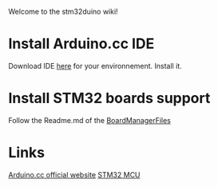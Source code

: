 Welcome to the stm32duino wiki!

# Install Arduino.cc IDE
Download IDE [here](https://www.arduino.cc/en/Main/Software) for your environnement.
Install it.

# Install STM32 boards support
Follow the Readme.md of the [BoardManagerFiles](https://github.com/stm32duino/BoardManagerFiles)

# Links
[Arduino.cc official website](https://www.arduino.cc/)
[STM32 MCU](http://www.st.com/en/microcontrollers/stm32-32-bit-arm-cortex-mcus.html)